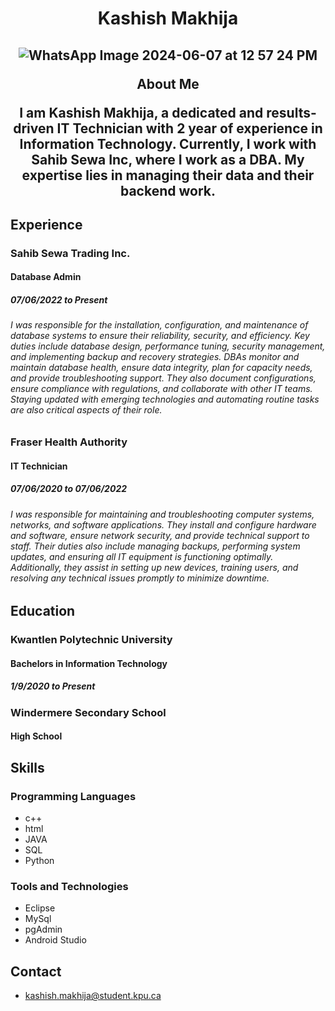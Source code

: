 <h1 align="center">
  Kashish Makhija
  <p align='center'>

  
  </p>
</h1>

<h2 align="center">

  ![WhatsApp Image 2024-06-07 at 12 57 24 PM](https://github.com/kashish0821/kashish0821.github.io/assets/116487849/2ae8469a-9e4a-4fc6-b0d5-5783a5157d02)

  About Me
  <p align="center">
    I am Kashish Makhija, a dedicated and results-driven IT Technician with 2 year of experience in Information Technology. Currently, I work with Sahib Sewa Inc, where I work as a DBA. My expertise lies in managing their data and their backend work.
  </p>
</h2>

## Experience

### Sahib Sewa Trading Inc.
#### Database Admin
##### 07/06/2022 to Present

######  I was responsible for the installation, configuration, and maintenance of database systems to ensure their reliability, security, and efficiency. Key duties include database design, performance tuning, security management, and implementing backup and recovery strategies. DBAs monitor and maintain database health, ensure data integrity, plan for capacity needs, and provide troubleshooting support. They also document configurations, ensure compliance with regulations, and collaborate with other IT teams. Staying updated with emerging technologies and automating routine tasks are also critical aspects of their role.


### Fraser Health Authority
#### IT Technician
##### 07/06/2020 to 07/06/2022

###### I was responsible for maintaining and troubleshooting computer systems, networks, and software applications. They install and configure hardware and software, ensure network security, and provide technical support to staff. Their duties also include managing backups, performing system updates, and ensuring all IT equipment is functioning optimally. Additionally, they assist in setting up new devices, training users, and resolving any technical issues promptly to minimize downtime.




## Education

### Kwantlen Polytechnic University
####  Bachelors in Information Technology
##### 1/9/2020 to Present


### Windermere Secondary School
#### High School






## Skills

### Programming Languages

* c++
* html
* JAVA
* SQL
* Python
  

### Tools and Technologies

* Eclipse
* MySql
* pgAdmin
* Android Studio


## Contact

* kashish.makhija@student.kpu.ca
  


